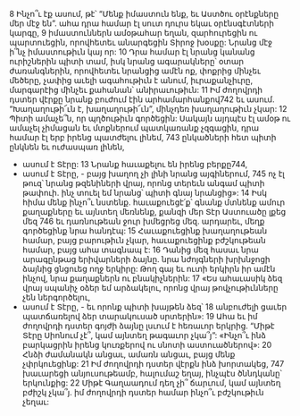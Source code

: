 8 Ինչո՞ւ էք ասում, թէ՝ “Մենք իմաստուն ենք,
եւ Աստծու օրէնքները մեր մէջ են”.
ահա դրա համար էլ սուտ դուրս եկաւ օրէնսգէտների կարգը,
9 իմաստուններն ամօթահար եղան,
զարհուրեցին ու պարտուեցին,
որովհետեւ անարգեցին Տիրոջ խօսքը:
Նրանց մէջ ի՞նչ իմաստութիւն կայ որ:
10 Դրա համար էլ նրանց կանանց ուրիշներին պիտի տամ,
իսկ նրանց ագարակները՝ օտար ժառանգներին,
որովհետեւ նրանցից ամէն ոք,
փոքրից մինչեւ մեծերը, չափից աւելի ագահութիւն է անում,
իւրաքանչիւրը, մարգարէից մինչեւ քահանան՝ անիրաւութիւն:
11 Իմ ժողովրդի դստեր վէրքը նրանք բուժում էին արհամարհանքով742 եւ ասում.
“Խաղաղութի՜ւն է, խաղաղութի՜ւն”,
մինչդեռ խաղաղութիւն չկար:
12 Պիտի ամաչե՞ն, որ պղծութիւն գործեցին:
Սակայն այդպէս էլ ամօթ ու ամաչել չիմացան
եւ մտքներում պատկառանք չզգացին,
դրա համար էլ երբ իրենց պատժելու լինեմ,
743 ընկածների հետ պիտի ընկնեն եւ ուժասպառ լինեն,
- ասում է Տէրը:
13 Նրանք հաւաքելու են իրենց բերքը744,
- ասում է Տէրը, -
բայց խաղող չի լինի նրանց այգիներում,
745 ոչ էլ թուզ՝ նրանց թզենիների վրայ, որոնց տերեւն անգամ պիտի թափուի.
ինչ տուել եմ նրանց՝ պիտի գնայ նրանցից»:
14 Իսկ հիմա մենք ինչո՞ւ նստենք.
հաւաքուեցէ՛ք՝ գնանք մտնենք ամուր քաղաքները եւ այնտեղ մեռնենք,
քանզի մեր Տէր Աստուածը լքեց մեզ
746 եւ դառնութեան ջուր խմեցրեց մեզ.
արդարեւ, մեղք գործեցինք նրա հանդէպ:
15 Հաւաքուեցինք խաղաղութեան համար, բայց բարութիւն չկար,
հաւաքուեցինք բժշկութեան համար, բայց ահա տագնապ է:
16 Դանից մեզ հասաւ նրա արագընթաց երիվարների ձայնը.
նրա նժոյգների խրխնջոցի ձայնից ցնցուեց ողջ երկիրը:
Թող գայ եւ ուտի երկիրն իր ամէն ինչով,
նրա քաղաքներն ու բնակիչներին:
17 «Ես ահաւասիկ ձեզ վրայ սպանիչ օձեր եմ արձակելու,
որոնց վրայ թովչութիւնները չեն ներգործելու,
- ասում է Տէրը, -
եւ որոնք պիտի խայթեն ձեզ՝
18 անբուժելի ցաւեր պատճառելով ձեր տարակուսած սրտերին»:
19 Ահա եւ իմ ժողովրդի դստեր գոյժի ձայնը լսւում է հեռաւոր երկրից.
“Միթէ Տէրը Սիոնում չէ՞,
կամ այնտեղ թագաւոր չկա՞յ”:
«Ինչո՞ւ ինձ բարկացրին իրենց կուռքերով ու սնոտի աստուածներով»:
20 Հնձի ժամանակն անցաւ,
ամառն անցաւ, բայց մենք չփրկուեցինք:
21 Իմ ժողովրդի դստեր վէրքն ինձ խորտակեց,
747 խաւարեցի անյուսութեամբ,
հալումաշ եղայ, ինչպէս ծննդկանը՝ երկունքից:
22 Միթէ Գաղաադում դեղ չի՞ ճարւում,
կամ այնտեղ բժիշկ չկա՞յ.
իմ ժողովրդի դստեր համար ինչո՞ւ բժշկութիւն չեղաւ:
